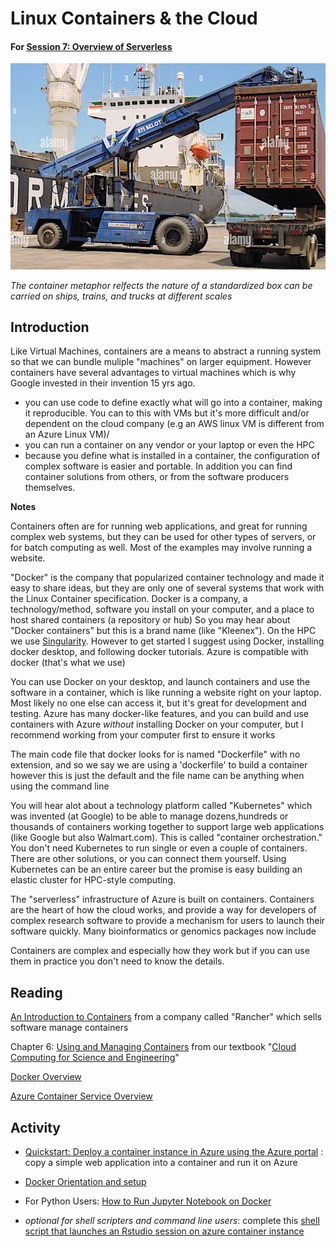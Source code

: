 # Linux Containers & the Cloud

#### For [Session 7: Overview of Serverless](../session_serverless/index.md)

![containers go everywhere](img/container_loading_on_truck.png.jpg)

*The container metaphor relfects the nature of a standardized box can be carried on ships, trains, and trucks at different scales*

## Introduction

Like Virtual Machines, containers are a means to abstract a running system so that we can bundle muliple "machines" on larger equipment.  However containers have several advantages to virtual machines which is why Google invested in their invention 15 yrs ago.   

- you can use code to define exactly what will go into a container, making it reproducible.  You can to this with VMs but it's more difficult and/or dependent on the cloud company (e.g an AWS linux VM is different from an Azure Linux VM)/   
- you can run a container on any vendor or your laptop or even the HPC
- because you define what is installed in a container, the configuration of complex software is easier and portable.   In addition you can find container solutions from others, or from the software producers themselves.  

**Notes**

Containers often are for running web applications, and great for running complex web systems, but they can be used for other types of servers, or for batch computing as well.  Most of the examples may involve running a website. 

"Docker" is the company that popularized container technology and made it easy to share ideas, but they are only one of several systems that work with the Linux Container specification.    Docker is a company, a technology/method, software you install on your computer, and a place to host shared containers (a repository or hub)  So you may hear about "Docker containers" but this is a brand name (like "Kleenex").  On the HPC we use [Singularity](https://wiki.hpcc.msu.edu/display/ITH/Singularity%3A+I.+Introduction).  However to get started I suggest using Docker, installing docker desktop, and following docker tutorials.   Azure is compatible with docker (that's what we use) 

You can use Docker on your desktop, and launch containers and use the software in a container, which is like running a website right on your laptop.   Most likely no one else can access it, but it's great for development and testing.    Azure has many docker-like features, and you can build and use containers with Azure *without* installing Docker on your computer, but I recommend working from your computer first to ensure it works

The main code file that docker looks for is named "Dockerfile" with no extension, and so we say we are using a 'dockerfile' to build a container however this is just the default and the file name can be anything when using the command line

You will hear alot about a technology platform called "Kubernetes" which was invented (at Google) to be able to manage dozens,hundreds or thousands of containers working together to support large web applications (like Google but also Walmart.com).  This is called "container orchestration."   You don't need Kubernetes to run single or even a couple of containers.   There are other solutions, or you can connect them yourself.   Using Kubernetes can be an entire career but the promise is easy building an elastic cluster for HPC-style computing.   

The "serverless" infrastructure of Azure is built on containers.   Containers are the heart of how the cloud works, and provide a way for developers of complex research software to provide a mechanism for users to launch their software quickly.  Many bioinformatics or genomics packages now include

Containers are complex and especially how they work but if you can use them in practice you don't need to know the details.  


## Reading

[An Introduction to Containers](https://www.suse.com/c/rancher_blog/an-introduction-to-containers/) from a company called "Rancher" which sells software manage containers

Chapter 6: [Using and Managing Containers](https://s3.us-east-2.amazonaws.com/a-book/containers.html) from our textbook "[Cloud Computing for Science and Engineering](https://cloud4scieng.org/)" 

[Docker Overview](https://docs.docker.com/get-started/overview/)

[Azure Container Service Overview](https://azure.microsoft.com/en-us/services/container-instances/#overview)

## Activity

- [Quickstart: Deploy a container instance in Azure using the Azure portal](https://docs.microsoft.com/en-us/azure/container-instances/container-instances-quickstart-portal) : copy a simple web application into a container and run it on Azure

- [Docker Orientation and setup](https://docs.docker.com/get-started/)

- For Python Users: [How to Run Jupyter Notebook on Docker](https://towardsdatascience.com/how-to-run-jupyter-notebook-on-docker-7c9748ed209f)

- *optional for shell scripters and command line users*: complete this [shell script that launches an Rstudio session on azure container instance](container_scripts/rstudio_container_script.md)







